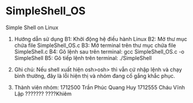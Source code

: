# SimpleShell_OS
Simple Shell on Linux
1) Hướng dẫn sử dụng
B1: Khởi động hệ điều hành Linux
B2: Mở thư mục chứa file SimpleShell_OS.c
B3: Mở terminal trên thư mục chứa file SimpleShell.c
B4: Gõ lệnh sau trên terminal: gcc SimpleShell_OS.c -o SimpleShell 
B5: Gõ tiếp lệnh trên terminal: ./SimpleShell

2) Ghi chú:
Nếu shell xuất hiện osh>osh> thì vẫn cứ nhập lệnh và chạy bình thường, đây là lỗi hiện thị và nhóm đang cố gắng khắc phục.

3) Thành viên nhóm:
1712500 Trần Phúc Quang Huy
1712555 Cháu Vĩnh Lập
??????? ????Khiêm
